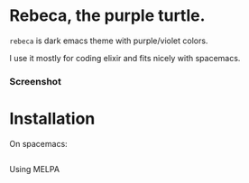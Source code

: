 # Rebeca, the purple turtle.

`rebeca` is dark emacs theme with purple/violet colors.

I use it mostly for coding elixir and fits nicely with spacemacs.

### Screenshot


# Installation

On spacemacs:

```emacs-lisp

```

Using MELPA
